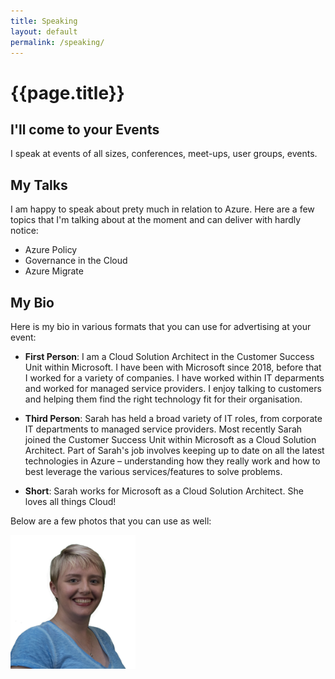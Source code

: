 ```yaml
---
title: Speaking
layout: default
permalink: /speaking/
---
```

<div class="page-header">
    <h1 class="page-title">{{page.title}}</h1>
</div>

## I'll come to your Events

I speak at events of all sizes, conferences, meet-ups, user groups, events.

## My Talks

I am happy to speak about prety much in relation to Azure.  Here are a few topics that I'm talking about at the moment and can deliver with hardly notice:

* Azure Policy
* Governance in the Cloud
* Azure Migrate

## My Bio

Here is my bio in various formats that you can use for advertising at your event:

* **First Person**: I am a Cloud Solution Architect in the Customer Success Unit within Microsoft.  I have been with Microsoft since 2018, before that I worked for a variety of companies.  I have worked within IT deparments and worked for managed service providers.  I enjoy talking to customers and helping them find the right technology fit for their organisation.

* **Third Person**: Sarah has held a broad variety of IT roles, from corporate IT departments to managed service providers. Most recently Sarah joined the Customer Success Unit within Microsoft as a Cloud Solution Architect. Part of Sarah's job involves keeping up to date on all the latest technologies in Azure – understanding how they really work and how to best leverage the various services/features to solve problems.

* **Short**: Sarah works for Microsoft as a Cloud Solution Architect.  She loves all things Cloud!

Below are a few photos that you can use as well:
<p>
<img src="/assets/img/sarah3_four.jpg" alt="Sarah profile picture 1" style="width: 200px;"/>
</p>
